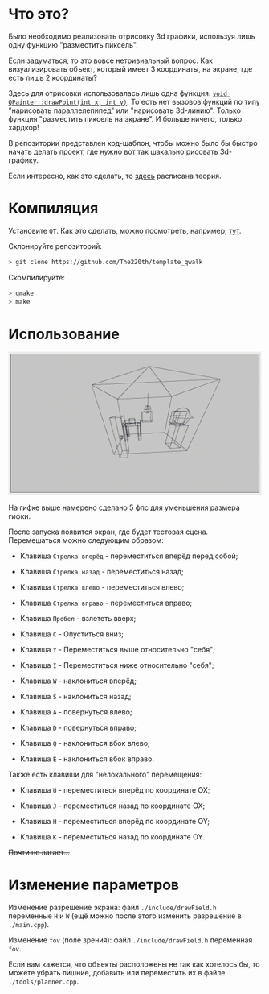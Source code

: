 # Что это?

Было необходимо реализовать отрисовку 3d графики, используя лишь одну функцию "разместить пиксель". 

Если задуматься, то это вовсе нетривиальный вопрос. Как визуализировать объект, который имеет 3 координаты, на экране, где есть лишь 2 координаты?

Здесь для отрисовки использовалась лишь одна функция: [`void QPainter::drawPoint(int x, int y)`](https://doc.qt.io/qt-5/qpainter.html#drawPoint-2). То есть нет вызовов функций по типу "нарисовать параллелепипед" или "нарисовать 3d-линию". Только функция "разместить пиксель на экране". И больше ничего, только хардкор!

В репозитории представлен код-шаблон, чтобы можно было бы быстро начать делать проект, где нужно вот так шакально рисовать 3d-графику.

Если интересно, как это сделать, то [здесь](theory.md) расписана теория.

# Компиляция

Установите `QT`. Как это сделать, можно посмотреть, например, [тут](https://github.com/The220th/SharedLib/blob/main/cpp/QT/INSTALL.md).

Склонируйте репозиторий:

``` bash
> git clone https://github.com/The220th/template_qwalk
```

Скомпилируйте:

``` bash
> qmake
> make
```

# Использование

![ffmpeg -i in.mp4 -vf "fps=5" -loop 1 prew_5fps.gif](./imgsrc/prew_5fps.gif)

На гифке выше намерено сделано 5 фпс для уменьшения размера гифки.

После запуска появится экран, где будет тестовая сцена. Перемешаться можно следующим образом:

- Клавиша `Стрелка вперёд` - переместиться вперёд перед собой;

- Клавиша `Стрелка назад` - переместиться назад;

- Клавиша `Стрелка влево` - переместиться влево;

- Клавиша `Стрелка вправо` - переместиться вправо;

- Клавиша `Пробел` - взлететь вверх;

- Клавиша `C` - Опуститься вниз;

- Клавиша `Y` - Переместиться выше относительно "себя";

- Клавиша `I` - Переместиться ниже относительно "себя";

- Клавиша `W` - наклониться вперёд;

- Клавиша `S` - наклониться назад;

- Клавиша `A` - повернуться влево;

- Клавиша `D` - повернуться вправо;

- Клавиша `Q` - наклониться вбок влево;

- Клавиша `E` - наклониться вбок вправо.

Также есть клавиши для "нелокального" перемещения:

- Клавиша `U` - переместиться вперёд по координате OX;

- Клавиша `J` - переместиться назад по координате OX;

- Клавиша `H` - переместиться вперёд по координате OY;

- Клавиша `K` - переместиться назад по координате OY.

~~Почти не лагает...~~

# Изменение параметров

Изменение разрешение экрана: файл `./include/drawField.h` переменные `H` и `W` (ещё можно после этого изменить разрешение в `./main.cpp`). 

Изменение `fov` (поле зрения): файл `./include/drawField.h` переменная `fov`.

Если вам кажется, что объекты расположены не так как хотелось бы, то можете убрать лишние, добавить или переместить их в файле `./tools/planner.cpp`.

